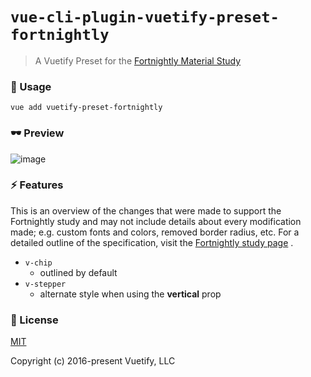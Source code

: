 # `vue-cli-plugin-vuetify-preset-fortnightly`

> A Vuetify Preset for the [Fortnightly Material Study](https://material.io/design/material-studies/fortnightly.html)

### 🚀 Usage

```
vue add vuetify-preset-fortnightly
```

### 🕶 Preview
![image](https://user-images.githubusercontent.com/9064066/71648066-11fa0980-2cc5-11ea-9be3-0207568f2425.png)

### ⚡ Features
This is an overview of the changes that were made to support the Fortnightly study and may not include details about every modification made; e.g. custom fonts and colors, removed border radius, etc. For a detailed outline of the specification, visit the [Fortnightly study page](https://material.io/design/material-studies/fortnightly.html) .

* `v-chip`
  * outlined by default
* `v-stepper`
  * alternate style when using the **vertical** prop

### 📑 License
[MIT](http://opensource.org/licenses/MIT)

Copyright (c) 2016-present Vuetify, LLC
